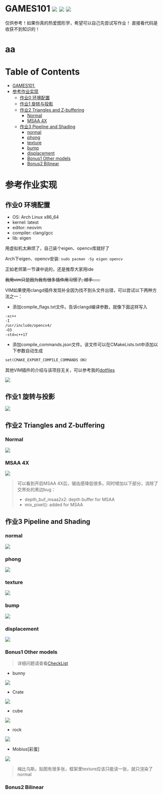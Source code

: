 # GAMES101 ![](doc/labels/图形学-GAMES101-blue.svg) ![](doc/labels/现代计算机图形学入门-闫令琪-orange.svg) ![](doc/labels/linux.svg)
仅供参考！如果你真的热爱图形学，希望可以自己先尝试写作业！
直接看代码是收获不到知识的！

# aa
Table of Contents
=================

* [GAMES101 <a href="doc/labels/%E5%9B%BE%E5%BD%A2%E5%AD%A6-GAMES101-blue.svg" target="_blank" rel="noopener noreferrer"><img src="doc/labels/%E5%9B%BE%E5%BD%A2%E5%AD%A6-GAMES101-blue.svg" alt="" style="max-width:100%;"></a> <a href="doc/labels/%E7%8E%B0%E4%BB%A3%E8%AE%A1%E7%AE%97%E6%9C%BA%E5%9B%BE%E5%BD%A2%E5%AD%A6%E5%85%A5%E9%97%A8-%E9%97%AB%E4%BB%A4%E7%90%AA-orange.svg" target="_blank" rel="noopener noreferrer"><img src="doc/labels/%E7%8E%B0%E4%BB%A3%E8%AE%A1%E7%AE%97%E6%9C%BA%E5%9B%BE%E5%BD%A2%E5%AD%A6%E5%85%A5%E9%97%A8-%E9%97%AB%E4%BB%A4%E7%90%AA-orange.svg" alt="" style="max-width:100%;"></a> <a href="doc/labels/linux.svg" target="_blank" rel="noopener noreferrer"><img src="doc/labels/linux.svg" alt="" style="max-width:100%;"></a>](#games101---)
* [参考作业实现](#参考作业实现)
   * [作业0 环境配置](#作业0-环境配置)
   * [作业1 旋转与投影](#作业1-旋转与投影)
   * [作业2 Triangles and Z-buffering](#作业2-triangles-and-z-buffering)
      * [Normal](#normal)
      * [MSAA 4X](#msaa-4x)
   * [作业3 Pipeline and Shading](#作业3-pipeline-and-shading)
      * [normal](#normal-1)
      * [phong](#phong)
      * [texture](#texture)
      * [bump](#bump)
      * [displacement](#displacement)
      * [Bonus1 Other models](#bonus1-other-models)
      * [Bonus2 Bilinear](#bonus2-bilinear)

# 参考作业实现

## 作业0 环境配置
- OS: Arch Linux x86_64
- kernel: latest
- editor: neovim
- compiler: clang/gcc
- lib: eigen

用虚拟机太麻烦了，自己装个eigen、opencv库就好了

Arch下eigen、opencv安装: ```sudo pacman -Sy eigen opencv```

正如老师第一节课中说的，还是推荐大家用ide

~~我用vim只是因为我有很多插件用习惯了, 顺手......~~

VIM如果使用clangd插件发现补全因为找不到头文件出错，可以尝试以下两种方法之一：

- 添加compile_flags.txt文件。告诉clangd编译参数，就像下面这样写入

```txt
-xc++
-I
/usr/include/opencv4/
-O3
-std=c++17
```

- 添加compile_commands.json文件。该文件可以在CMakeLists.txt中添加以下参数自动生成

```txt
set(CMAKE_EXPORT_COMPILE_COMMANDS ON)
```

其他VIM插件的介绍与该项目无关，可以参考我的[dotfiles](https://github.com/horel/dotfiles/tree/master/.config/nvim)

![](./doc/images/Hw0.png)

## 作业1 旋转与投影

![](./doc/images/Hw1.png)

## 作业2 Triangles and Z-buffering

### Normal

![](./doc/images/Hw2_normal.png)

### MSAA 4X

![](./doc/images/Hw2_MSAA_4X.png)

> 可以看到开启MSAA 4X后，锯齿感降低很多。同时增加以下部分，消除了交界处的黑边bug：
>
> - depth_buf_msaa2x2: depth buffer for MSAA
> - mix_pixel(): added for MSAA

## 作业3 Pipeline and Shading

### normal

![](doc/images/Hw3_normal.png)

### phong

![](doc/images/Hw3_phong.png)

### texture

![](doc/images/Hw3_texture.png)

### bump

![](doc/images/Hw3_bump.png)

### displacement

![](doc/images/Hw3_displacement.png)

### Bonus1 Other models

> 详细问题请查看[CheckList](Hw3/README.md)

- bunny

![](Hw3/images/bunny_normal.png)

- Crate

![](Hw3/images/crate_texture.png)

- cube

![](Hw3/images/cube_texture.png)

- rock

![](Hw3/images/rock_texture.png)

- Mobius[彩蛋]

![](Hw3/images/Mobius.png)

> 梅比乌斯。贴图有很多张，框架里texture应该只能读一张，就只渲染了normal

### Bonus2 Bilinear
